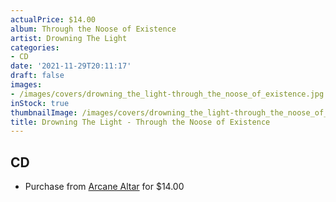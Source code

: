 ```yaml
---
actualPrice: $14.00
album: Through the Noose of Existence
artist: Drowning The Light
categories:
- CD
date: '2021-11-29T20:11:17'
draft: false
images:
- /images/covers/drowning_the_light-through_the_noose_of_existence.jpg
inStock: true
thumbnailImage: /images/covers/drowning_the_light-through_the_noose_of_existence-thumb.jpg
title: Drowning The Light - Through the Noose of Existence
---
```


## CD
* Purchase from [Arcane Altar](https://arcanealtar.bigcartel.com/product/drowning-the-light-through-the-noose-of-existence-cd) for $14.00
